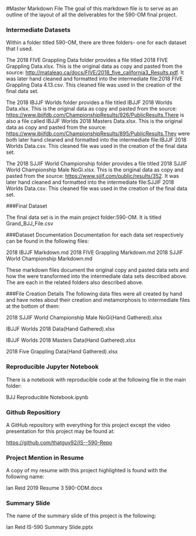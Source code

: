 #Master Markdown File
The goal of this markdown file is to serve as an outline of the layout of all the deliverables for the 590-OM final project.

### Intermediate Datasets 
Within a folder titled 590-OM, there are three folders- one for each dataset that I used. 

The 2018 FIVE Grappling Data folder provides a file titled 2018 FIVE Grappling Data.xlsx. This is the original data as copy and pasted from the source: http://mataleao.ca/docs/FIVE/2018_five_california3_Results.pdf. It was later hand cleaned and formatted into the intermediate file:2018 FIVE Grappling Data 4.13.csv. This cleaned file was used in the creation of the final data set.

The 2018 IBJJF Worlds folder provides a file titled IBJJF 2018 Worlds Data.xlsx. This is the original data as copy and pasted from the source: https://www.ibjjfdb.com/ChampionshipResults/926/PublicResults.There is also a file called IBJJF Worlds 2018 Masters Data.xlsx. This is the original data as copy and pasted from the source: https://www.ibjjfdb.com/ChampionshipResults/895/PublicResults.They were both later hand cleaned and formatted into the intermediate file:IBJJF 2018 Worlds Data.csv. This cleaned file was used in the creation of the final data set.

The 2018 SJJIF World Championship folder provides a file titled 2018 SJJIF World Championship Male NoGi.xlsx. This is the original data as copy and pasted from the source: https://www.sjjif.com/public/results/352. It was later hand cleaned and formatted into the intermediate file:SJJIF 2018 Worlds Data.csv. This cleaned file was used in the creation of the final data set.

###Final Dataset

The final data set is in the main project folder:590-OM. It is titled Grand_BJJ_File.csv

###Dataset Documentation
Documentation for each data set respectively can be found in the following files:

2018 IBJJF Markdown.md
2018 FIVE Grappling Markdown.md
2018 SJJIF World Championship Markdown.md

These markdown files document the original copy and pasted data sets and how the were transformed into the intermediate data sets described above. The are each in the related folders also described above.

###File Creation Details
The following data files were all created by hand and have notes about their creation and metamorphosis to intermediate files at the bottom of them:

2018 SJJIF World Championship Male NoGi(Hand Gathered).xlsx

IBJJF Worlds 2018 Data(Hand Gathered).xlsx

IBJJF Worlds 2018 Masters Data(Hand Gathered).xlsx

2018 Five Grappling Data(Hand Gathered).xlsx

### Reproducible Jupyter Notebook
There is a notebook with reproducible code at the following file in the main folder:

BJJ Reproducible Notebook.ipynb

### Github Repositiory
A GitHub repository with everything for this project except the video presentation for this project may be found at:

https://github.com/thatguy92/IS--590-Repo


### Project Mention in Resume

A copy of my resume with this project highlighted is found with the following name:

Ian Reid 2019 Resume 3 590-ODM.docx

### Summary Slide
The name of the summary slide of this project is the following:

Ian Reid IS-590 Summary Slide.pptx



